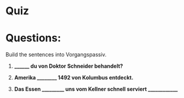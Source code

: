# Quiz
    
# Questions:
Build the sentences into Vorgangspassiv.
    
1. **______ du von Doktor Schneider behandelt?** 

2. **Amerika ________ 1492 von Kolumbus entdeckt.** 

3. **Das Essen _________ uns vom Kellner schnell serviert ____________** 

